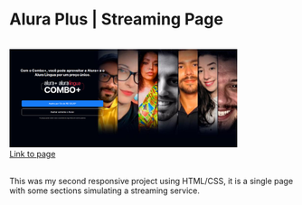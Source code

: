 <h1>Alura Plus | Streaming Page</h1>
<br/>
<img src="assets/alura-plus-print.png" alt="alura-plus" width= 80%>
</br>
<a href="https://alurastreaming.vercel.app/" target="_blank">Link to page</a>
</br>
</br>
<p>This was my second responsive project using HTML/CSS, it is a single page with some sections simulating a streaming service.</p>
